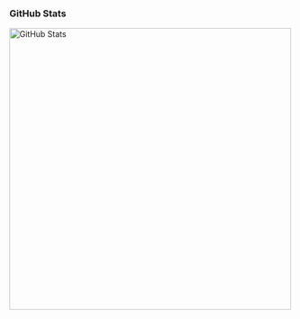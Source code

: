 ### GitHub Stats
<img width="500" alt="GitHub Stats" src="https://github-readme-stats.vercel.app/api?username=SeyedMostafaHosseinian&hide=contribs&include_all_commits=true&count_private=true&theme=dark&text_color=fff&title_color=3fb950&rank_icon=github&hide_title=true&border_color=5b5c5b&line_height=30" />
